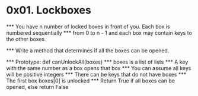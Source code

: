 # 0x01. Lockboxes
*** You have n number of locked boxes in front of you. Each box is numbered sequentially
*** from 0 to n - 1 and each box may contain keys to the other boxes.

*** Write a method that determines if all the boxes can be opened.

*** Prototype: def canUnlockAll(boxes)
*** boxes is a list of lists
*** A key with the same number as a box opens that box
*** You can assume all keys will be positive integers
*** There can be keys that do not have boxes
*** The first box boxes[0] is unlocked
*** Return True if all boxes can be opened, else return False